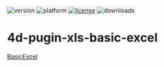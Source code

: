 ![version](https://img.shields.io/badge/version-18%2B-EB8E5F)
![platform](https://img.shields.io/static/v1?label=platform&message=mac-intel%20|%20mac-arm%20|%20win-64&color=blue)
[![license](https://img.shields.io/github/license/miyako/4d-plugin-xls-basic-excel)](LICENSE)
![downloads](https://img.shields.io/github/downloads/miyako/4d-plugin-xls-basic-excel/total)

4d-pugin-xls-basic-excel
===================

[BasicExcel](http://www.codeproject.com/Articles/13852/BasicExcel-A-Class-to-Read-and-Write-to-Microsoft)
